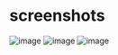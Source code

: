 # screenshots
![image](https://github.com/user-attachments/assets/1b8797a6-fda9-4ead-8fec-57e5bd3828b9)
![image](https://github.com/user-attachments/assets/2a8b1c35-332e-4000-b2c6-603c25690953)
![image](https://github.com/user-attachments/assets/541c9c0c-d567-4c54-bb65-3d1bccdf0b24)
